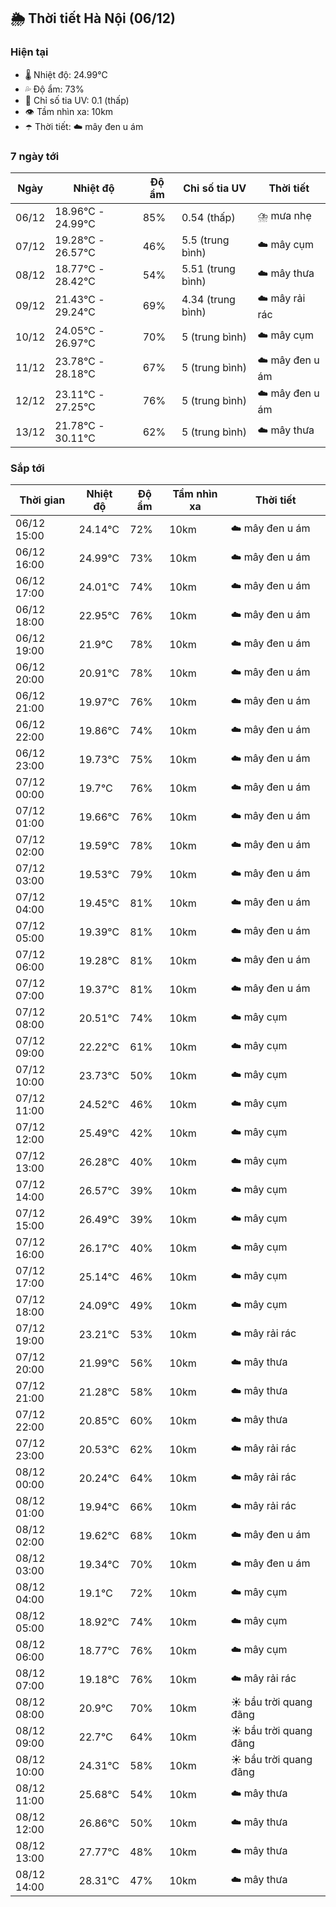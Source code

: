 ## 🌦️ Thời tiết Hà Nội (06/12)

### Hiện tại

- 🌡️ Nhiệt độ: 24.99℃
- 💦 Độ ẩm: 73%
- 🌟 Chỉ số tia UV: 0.1 (thấp)
- 👁️ Tầm nhìn xa: 10km
- ☂️ Thời tiết: ☁️ mây đen u ám

### 7 ngày tới

| Ngày | Nhiệt độ | Độ ẩm | Chỉ số tia UV | Thời tiết |
| --- | --- | --- | --- | --- |
| 06/12 | 18.96℃ - 24.99℃ | 85% | 0.54 (thấp) | ⛈️ mưa nhẹ |
| 07/12 | 19.28℃ - 26.57℃ | 46% | 5.5 (trung bình) | ☁️ mây cụm |
| 08/12 | 18.77℃ - 28.42℃ | 54% | 5.51 (trung bình) | ☁️ mây thưa |
| 09/12 | 21.43℃ - 29.24℃ | 69% | 4.34 (trung bình) | ☁️ mây rải rác |
| 10/12 | 24.05℃ - 26.97℃ | 70% | 5 (trung bình) | ☁️ mây cụm |
| 11/12 | 23.78℃ - 28.18℃ | 67% | 5 (trung bình) | ☁️ mây đen u ám |
| 12/12 | 23.11℃ - 27.25℃ | 76% | 5 (trung bình) | ☁️ mây đen u ám |
| 13/12 | 21.78℃ - 30.11℃ | 62% | 5 (trung bình) | ☁️ mây thưa |

### Sắp tới

| Thời gian | Nhiệt độ | Độ ẩm | Tầm nhìn xa | Thời tiết |
| --- | --- | --- | --- | --- |
| 06/12 15:00 | 24.14℃ | 72% | 10km | ☁️ mây đen u ám |
| 06/12 16:00 | 24.99℃ | 73% | 10km | ☁️ mây đen u ám |
| 06/12 17:00 | 24.01℃ | 74% | 10km | ☁️ mây đen u ám |
| 06/12 18:00 | 22.95℃ | 76% | 10km | ☁️ mây đen u ám |
| 06/12 19:00 | 21.9℃ | 78% | 10km | ☁️ mây đen u ám |
| 06/12 20:00 | 20.91℃ | 78% | 10km | ☁️ mây đen u ám |
| 06/12 21:00 | 19.97℃ | 76% | 10km | ☁️ mây đen u ám |
| 06/12 22:00 | 19.86℃ | 74% | 10km | ☁️ mây đen u ám |
| 06/12 23:00 | 19.73℃ | 75% | 10km | ☁️ mây đen u ám |
| 07/12 00:00 | 19.7℃ | 76% | 10km | ☁️ mây đen u ám |
| 07/12 01:00 | 19.66℃ | 76% | 10km | ☁️ mây đen u ám |
| 07/12 02:00 | 19.59℃ | 78% | 10km | ☁️ mây đen u ám |
| 07/12 03:00 | 19.53℃ | 79% | 10km | ☁️ mây đen u ám |
| 07/12 04:00 | 19.45℃ | 81% | 10km | ☁️ mây đen u ám |
| 07/12 05:00 | 19.39℃ | 81% | 10km | ☁️ mây đen u ám |
| 07/12 06:00 | 19.28℃ | 81% | 10km | ☁️ mây đen u ám |
| 07/12 07:00 | 19.37℃ | 81% | 10km | ☁️ mây đen u ám |
| 07/12 08:00 | 20.51℃ | 74% | 10km | ☁️ mây cụm |
| 07/12 09:00 | 22.22℃ | 61% | 10km | ☁️ mây cụm |
| 07/12 10:00 | 23.73℃ | 50% | 10km | ☁️ mây cụm |
| 07/12 11:00 | 24.52℃ | 46% | 10km | ☁️ mây cụm |
| 07/12 12:00 | 25.49℃ | 42% | 10km | ☁️ mây cụm |
| 07/12 13:00 | 26.28℃ | 40% | 10km | ☁️ mây cụm |
| 07/12 14:00 | 26.57℃ | 39% | 10km | ☁️ mây cụm |
| 07/12 15:00 | 26.49℃ | 39% | 10km | ☁️ mây cụm |
| 07/12 16:00 | 26.17℃ | 40% | 10km | ☁️ mây cụm |
| 07/12 17:00 | 25.14℃ | 46% | 10km | ☁️ mây cụm |
| 07/12 18:00 | 24.09℃ | 49% | 10km | ☁️ mây cụm |
| 07/12 19:00 | 23.21℃ | 53% | 10km | ☁️ mây rải rác |
| 07/12 20:00 | 21.99℃ | 56% | 10km | ☁️ mây thưa |
| 07/12 21:00 | 21.28℃ | 58% | 10km | ☁️ mây thưa |
| 07/12 22:00 | 20.85℃ | 60% | 10km | ☁️ mây thưa |
| 07/12 23:00 | 20.53℃ | 62% | 10km | ☁️ mây rải rác |
| 08/12 00:00 | 20.24℃ | 64% | 10km | ☁️ mây rải rác |
| 08/12 01:00 | 19.94℃ | 66% | 10km | ☁️ mây rải rác |
| 08/12 02:00 | 19.62℃ | 68% | 10km | ☁️ mây đen u ám |
| 08/12 03:00 | 19.34℃ | 70% | 10km | ☁️ mây đen u ám |
| 08/12 04:00 | 19.1℃ | 72% | 10km | ☁️ mây cụm |
| 08/12 05:00 | 18.92℃ | 74% | 10km | ☁️ mây cụm |
| 08/12 06:00 | 18.77℃ | 76% | 10km | ☁️ mây cụm |
| 08/12 07:00 | 19.18℃ | 76% | 10km | ☁️ mây rải rác |
| 08/12 08:00 | 20.9℃ | 70% | 10km | ☀️ bầu trời quang đãng |
| 08/12 09:00 | 22.7℃ | 64% | 10km | ☀️ bầu trời quang đãng |
| 08/12 10:00 | 24.31℃ | 58% | 10km | ☀️ bầu trời quang đãng |
| 08/12 11:00 | 25.68℃ | 54% | 10km | ☁️ mây thưa |
| 08/12 12:00 | 26.86℃ | 50% | 10km | ☁️ mây thưa |
| 08/12 13:00 | 27.77℃ | 48% | 10km | ☁️ mây thưa |
| 08/12 14:00 | 28.31℃ | 47% | 10km | ☁️ mây thưa |
